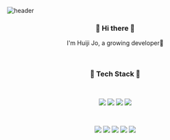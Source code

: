 ![header](https://capsule-render.vercel.app/api?type=Waving&color=auto&height=200&section=header&text=Huiji%20Jo&fontSize=90)

<h3 align="center">👋 Hi there 👋</h3>
<p align="center">I'm Huiji Jo, a growing developer🌱</p>

<br>
<h3 align="center">🐾 Tech Stack 🐾</h3>
<br>
<p align="center"><img src="https://img.shields.io/badge/HTML5-E34F26?style=flat-square&logo=HTML5&logoColor=white"/>  <img src="https://img.shields.io/badge/CSS-1572B6?style=flat-square&logo=CSS3&logoColor=white"/>  <img src="https://img.shields.io/badge/JavaScript-F7DF1E?style=flat-square&logo=JavaScript&logoColor=white"/>  <img src="https://img.shields.io/badge/Microsoft SQL Server-CC2927?style=flat-square&logo=MicrosoftSQLServer&logo=Color=white"/></p>
<br>
<p align="center"><img src="https://img.shields.io/badge/C-A8B9CC?style=flat-square&logo=C&logoColor=white"/>  <img src="https://img.shields.io/badge/C++-00599C?style=flat-square&logo=C%2B%2B&logoColor=white"/>  <img src="https://img.shields.io/badge/C Sharp-239120?style=flat-square&logo=CSharp&logoColor=white"/>   <img src="https://img.shields.io/badge/Python-3776AB?style=flat-square&logo=Python&logoColor=white"/>  <img src="https://img.shields.io/badge/Raspberry Pi-A22846?style=flat-square&logo=RaspberryPi&logoColor=white&link=https://github.com/zizi0308/MiniProject_SimpleMRP"/></p>
